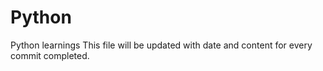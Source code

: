 # Python
Python learnings
This file will be updated with date and content for every commit completed.
